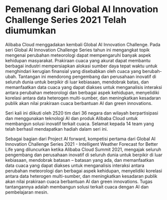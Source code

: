 # Pemenang dari Global AI Innovation Challenge Series 2021 Telah diumumkan

Alibaba Cloud menggadakan kembali Global AI Innovation Challenge. Pada seri Global AI Innovation Challenge Series tahun ini mengangkat topik mengenai perubahan meteorologi dapat mempengaruhi banyak aspek kehidupan masyarakat. Prakiraan cuaca yang akurat dapat membantu berbagai industri mempersiapkan alokasi sumber daya tepat waktu untuk menghindari kerugian finansial yang disebabkan oleh cuaca yang berubah-ubah. Tantangan ini mendorong pengembang dan perusahaan inovatif di seluruh dunia untuk berpikir di luar kebiasaan, mendobrak batas, dan memanfaatkan data cuaca yang dapat diakses untuk menganalisis interaksi antara perubahan meteorologi dan berbagai aspek kehidupan, menyelidiki korelasi antara data heterogen multi-sumber, dan meningkatkan kesadaran publik akan nilai prakiraan cuaca berbantuan AI dan green innovations.

Seri kali ini diikuti oleh 2520 tim dari 36 negara dan wilayah berpartisipasi dan menggunakan teknologi AI dan produk Alibaba Cloud untuk membangun solusi inovatif terkait cuaca. Selamat kepada 14 team yang telah berhasil mendapatkan hadiah dalam seri ini.

Sebagai bagian dari Project AI forward, kompetisi pertama dari Global AI Innovation Challenge Series 2021 - Intelligent Weather Forecast for Better Life yang diluncurkan ketika Alibaba Cloud Summit 2021, mengajak seluruh pengembang dan perusahaan inovatif di seluruh dunia untuk berpikir di luar kebiasaan, mendobrak batasan – batasan yang ada, dan memanfaatkan data cuaca yang dapat diakses untuk menganalisis interaksi antara perubahan meteorologi dan berbagai aspek kehidupan, menyelidiki korelasi antara data heterogen multi-sumber, dan meningkatkan kesadaran publik akan nilai prakiraan cuaca berbantuan AI dan green innovations. Tugas tantangannya adalah membangun solusi terkait cuaca dengan AI dan pembelajaran mesin.
